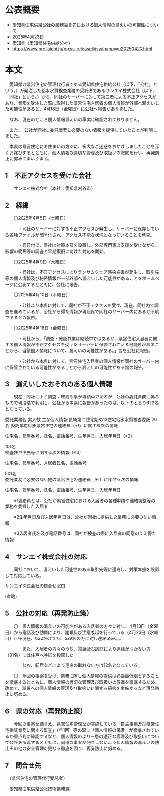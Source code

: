 # 公表概要
- 愛知県住宅供給公社の業務委託先における個人情報の漏えいの可能性について
- 2025年4月23日
- 愛知県（愛知県住宅供給公社）
- https://www.pref.aichi.jp/press-release/kisyahappyou20250423.html

# 本文
　愛知県の県営住宅の管理代行者である愛知県住宅供給公社（以下、「公社」という。）が発注した給水水質検査業務の受託者であるサンエイ株式会社（以下、「同社」という。）から、同社のサーバーに対して第三者による不正アクセスがあり、業務を受注した際に取得した県営住宅入居者の個人情報が外部へ漏えいした可能性があると、4月18日（金曜日）に公社へ報告がありました。

　なお、現在のところ個人情報漏えいの事実は確認されておりません。

　また、　公社が同社に委託業務に必要のない情報を提供していたことが判明しました。

　本県の県営住宅にお住まいの方々に、多大なご迷惑をおかけしましたことを深くお詫びするとともに、個人情報の適切な管理及び取扱いの徹底を行い、再発防止に努めてまいります。

## 1　不正アクセスを受けた会社
　　サンエイ株式会社（本社：愛知県刈谷市）

## 2　経緯
　　〇2025年4月5日（土曜日）

　　　・同社のサーバーに対する不正アクセスが発生し、サーバーに保存している各種ファイルが暗号化され、アクセス不能な状況となっていることを発見。

　　　・同日付で、同社は対策本部を設置し、外部専門家の支援を受けながら、影響の範囲等の調査と早期復旧に向けた対応を開始。

　　〇2025年4月9日（水曜日）

　　　・同社は、不正アクセスによりランサムウェア感染被害が発生し、取引先等の個人情報及び秘密情報が一部外部へ漏えいした可能性があることをホームページに公表するとともに、公社に報告。

　　〇2025年4月10日（木曜日）

　　　・公社より本県に対して、同社が不正アクセスを受け、現在、同社内で調査を進めているが、公社から得た情報が現段階で同社のサーバー内にあるか不明であるとの報告。

　　〇2025年4月18日（金曜日）

　　　・同社から、「調査・確認作業は継続中ではあるが、県営住宅入居者に関する個人情報が不正アクセスを受けたサーバーに保管されている可能性があることから、当該個人情報について、漏えいの可能性がある。」旨を公社に報告。

　　　・公社から本県に対して、県営住宅入居者の個人情報が同社のサーバー内に保管されている可能性があることから漏えいの可能性がある旨の報告。

## 3　漏えいしたおそれのある個人情報
　　現在、同社により調査・確認作業が継続中であるが、公社の委託業務に係るもので現段階で判明し、公社から本県に報告があったのは、以下のとおり622名となっている。

 
委託業務名	実人数	主な個人情報
原崎第二住宅始め13住宅給水水質検査委託	20名	
委託業務対象県営住宅の連絡員（※1）に関する次の情報

住宅名、部屋番号、氏名、電話番号、生年月日、入居年月日（※2）

101名	
検査住戸住民等に関する次の情報（※3）

住宅名、部屋番号、入居者氏名、電話番号

501名	
委託業務に必要のない他の県営住宅の連絡員（※1）に関する次の情報

住宅名、部屋番号、氏名、電話番号、生年月日、入居年月日

　　※1連絡員とは、公社が県営住宅における入居者の各種申請や連絡調整等の業務を委嘱した入居者

　　※2生年月日及び入居年月日は、公社が同社に提供した業務に必要のない情報

　　※3入居者氏名及び電話番号は、同社が検査の際に入居者の同意のうえ得た情報

## 4　サンエイ株式会社の対応
　　同社において、漏えいした可能性のある取引先等に連絡し、対策本部を設置して対応している。

サンエイ株式会社の問合せ窓口

(省略)

## 5　公社の対応（再発防止策）
　　〇　個人情報の漏えいの可能性がある入居者の方々に対し、4月18日（金曜日）から電話及び訪問により、謝罪及び注意喚起​を行っている（4月23日（水曜日）正午現在、622名のうち、529名の方に対し連絡済み。）。

　　　　また、入居者の方々のうち、電話及び訪問により連絡がつかない方（81名）には住戸へ手紙を投函した。

　　　　なお、転居などにより連絡の取れない方は12名となっている。

　　〇　今回の事案を受け、業務に際し個人情報の提供は必要最低限とすることを徹底するとともに、個人情報の適切な管理及び取扱いの意識を徹底するため、改めて、職員への個人情報の管理及び取扱いに関する研修を実施するなど再発防止に努める。

## 6　県の対応（再発防止策）
　　今回の事案を踏まえ、県営住宅管理室が実施している「自主事業及び県営住宅委託業務に関する監査」（年1回）等の際に「個人情報の保護」が徹底されているか重点的に確認するなど、個人情報のより一層の適正な管理及び取扱いについて公社を指導するとともに、同様の事案が発生しないよう個人情報の漏えいの防止その他の安全管理の更なる徹底を図り、再発防止に努める。

## 7　問合せ先
　（県営住宅の管理代行受託者）

　愛知県住宅供給公社技術業務課
